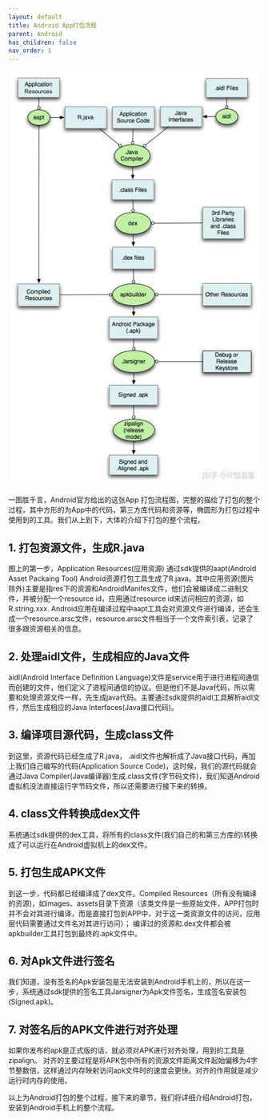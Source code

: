 ```yaml
---
layout: default
title: Android App打包流程
parent: Android
has_children: false
nav_order: 1
---
```


![Alt text](https://raw.githubusercontent.com/guozhf/guozhf.github.io/master/assets/images/package.jpg "打包流程图")

一图胜千言，Android官方给出的这张App 打包流程图，完整的描绘了打包的整个过程，其中方形的为App中的代码，第三方库代码和资源等，椭圆形为打包过程中使用到的工具。我们从上到下，大体的介绍下打包的整个流程。

## 1. 打包资源文件，生成R.java
图上的第一步，Application Resources(应用资源) 通过sdk提供的aapt(Android Asset Packaing Tool) Android资源打包工具生成了R.java。其中应用资源(图片除外)主要是指res下的资源和AndroidManifes文件，他们会被编译成二进制文件，并被分配一个resource id，应用通过resource id来访问相应的资源，如R.string.xxx.
Android应用在编译过程中aapt工具会对资源文件进行编译，还会生成一个resource.arsc文件，resource.arsc文件相当于一个文件索引表，记录了很多跟资源相关的信息。

## 2. 处理aidl文件，生成相应的Java文件
aidl(Android Interface Definition Language)文件是service用于进行进程间通信而创建的文件，他们定义了进程间通信的协议。但是他们不是Java代码，所以需要和处理资源文件一样，先生成java代码。主要通过sdk提供的aidl工具解析aidl文件，然后生成相应的Java Interfaces(Java接口代码)。

## 3. 编译项目源代码，生成class文件
到这里，资源代码已经生成了R.java， .aidl文件也解析成了Java接口代码，再加上我们自己编写的代码(Application Source Code)，这时候，我们的源代码就会通过Java Compiler(Java编译器)生成.class文件(字节码文件)，我们知道Android虚拟机没法直接运行字节码文件，所以还需要进行接下来的转换。

## 4. class文件转换成dex文件
系统通过sdk提供的dex工具，将所有的class文件(我们自己的和第三方库的)转换成了可以运行在Android虚拟机上的dex文件。

## 5. 打包生成APK文件
到这一步，代码都已经编译成了dex文件。Compiled Resources（所有没有编译的资源)，如images、assets目录下资源（该类文件是一些原始文件，APP打包时并不会对其进行编译，而是直接打包到APP中，对于这一类资源文件的访问，应用层代码需要通过文件名对其进行访问）；
编译过的资源和.dex文件都会被apkbuilder工具打包到最终的.apk文件中。

## 6. 对Apk文件进行签名
我们知道，没有签名的Apk安装包是无法安装到Android手机上的，所以在这一步，系统通过sdk提供的签名工具Jarsigner为Apk文件签名，生成签名安装包(Signed.apk)。

## 7. 对签名后的APK文件进行对齐处理
如果你发布的apk是正式版的话，就必须对APK进行对齐处理，用到的工具是zipalign。
对齐的主要过程是将APK包中所有的资源文件距离文件起始偏移为4字节整数倍，这样通过内存映射访问apk文件时的速度会更快。对齐的作用就是减少运行时内存的使用。

以上为Android打包的整个过程，接下来的章节，我们将详细介绍Android打包，安装到Android手机上的整个流程。